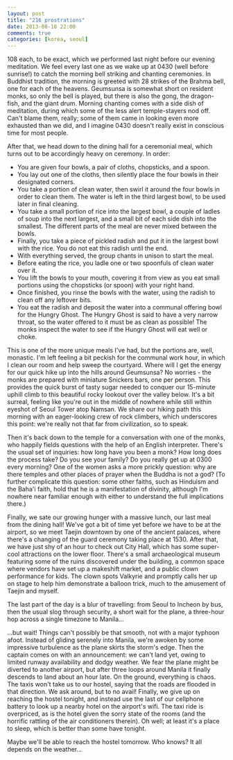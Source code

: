 ```yaml
---
layout: post
title: "216 prostrations"
date: 2013-08-18 22:00
comments: true
categories: [korea, seoul]
---
```


108 each, to be exact, which we performed last night before our evening meditation.
We feel every last one as we wake up at 0430 (well before sunrise!) to catch the
morning bell striking and chanting ceremonies. In Buddhist tradition, the morning
is greeted with 28 strikes of the Brahma bell, one for each of the heavens.
Geumsunsa is somewhat short on resident monks, so only the bell is played, but
there is also the gong, the dragon-fish, and the giant drum. Morning chanting
comes with a side dish of meditation, during which some of the less alert
temple-stayers nod off. Can't blame them, really; some of them came in looking
even more exhausted than we did, and I imagine 0430 doesn't really exist in
conscious time for most people.

After that, we head down to the dining hall for a ceremonial meal, which turns
out to be accordingly heavy on ceremony. In order:

- You are given four bowls, a pair of cloths, chopsticks, and a spoon.
- You lay out one of the cloths, then silently place the four bowls in their
  designated corners.
- You take a portion of clean water, then swirl it around the four bowls in
  order to clean them. The water is left in the third largest bowl, to be used
  later in final cleaning.
- You take a small portion of rice into the largest bowl, a couple of ladles
  of soup into the next largest, and a small bit of each side dish into the
  smallest. The different parts of the meal are never mixed between the bowls.
- Finally, you take a piece of pickled radish and put it in the largest bowl
  with the rice. You do not eat this radish until the end.
- With everything served, the group chants in unison to start the meal.
- Before eating the rice, you ladle one or two spoonfuls of clean water over
  it.
- You lift the bowls to your mouth, covering it from view as you eat small
  portions using the chopsticks (or spoon) with your right hand.
- Once finished, you rinse the bowls with the water, using the radish to clean
  off any leftover bits.
- You eat the radish and deposit the water into a communal offering bowl
  for the Hungry Ghost. The Hungry Ghost is said to have a very narrow throat,
  so the water offered to it must be as clean as possible! The monks inspect
  the water to see if the Hungry Ghost will eat well or choke.

This is one of the more unique meals I've had, but the portions are, well,
monastic. I'm left feeling a bit peckish for the communal work hour, in which
I clean our room and help sweep the courtyard. Where will I get the energy for
our quick hike up into the hills around Geumsunsa? No worries - the monks are
prepared with miniature Snickers bars, one per person. This provides the quick
burst of tasty sugar needed to conquer our 15-minute uphill climb to this
beautiful rocky lookout over the valley below. It's a bit surreal, feeling like
you're out in the middle of nowhere while still within eyeshot of Seoul Tower
atop Namsan. We share our hiking path this morning with an eager-looking crew
of rock climbers, which underscores this point: we're really not that far
from civilization, so to speak.

Then it's back down to the temple for a conversation with one of the monks,
who happily fields questions with the help of an English interpreter. There's
the usual set of inquiries: how long have you been a monk? How long does the
process take? Do you see your family? Do you really get up at 0300 every
morning? One of the women asks a more prickly question: why are there temples
and other places of prayer when the Buddha is not a god? (To further
complicate this question: some other faiths, such as Hinduism and the Baha'i
faith, hold that he is a manifestation of divinity, although I'm nowhere
near familiar enough with either to understand the full implications there.)

Finally, we sate our growing hunger with a massive lunch, our last meal from
the dining hall! We've got a bit of time yet before we have to be at the
airport, so we meet Taejin downtown by one of the ancient palaces, where
there's a changing of the guard ceremony taking place at 1530. After that, we
have just shy of an hour to check out City Hall, which has some super-cool
attractions on the lower floor. There's a small archaeological museum
featuring some of the ruins discovered under the building, a common space
where vendors have set up a makeshift market, and a public clown performance
for kids. The clown spots Valkyrie and promptly calls her up on stage to
help him demonstrate a balloon trick, much to the amusement of Taejin and
myself.

The last part of the day is a blur of travelling: from Seoul to Incheon
by bus, then the usual slog through security, a short wait for the plane,
a three-hour hop across a single timezone to Manila...

...but wait! Things can't possibly be that smooth, not with a major
typhoon afoot. Instead of gliding serenely into Manila, we're awoken by
some impressive turbulence as the plane skirts the storm's edge. Then the
captain comes on with an announcement: we can't land yet, owing to
limited runway availability and dodgy weather. We fear the plane might be
diverted to another airport, but after three loops around Manila it finally
descends to land about an hour late. On the ground, everything is chaos.
The taxis won't take us to our hostel, saying that the roads are flooded
in that direction. We ask around, but to no avail! Finally, we give up on
reaching the hostel tonight, and instead use the last of our cellphone
battery to look up a nearby hotel on the airport's wifi. The taxi ride
is overpriced, as is the hotel given the sorry state of the rooms (and
the horrific rattling of the air conditioners therein). Oh well; at least
it's a place to sleep, which is better than some have tonight.

Maybe we'll be able to reach the hostel tomorrow. Who knows? It all
depends on the weather...
